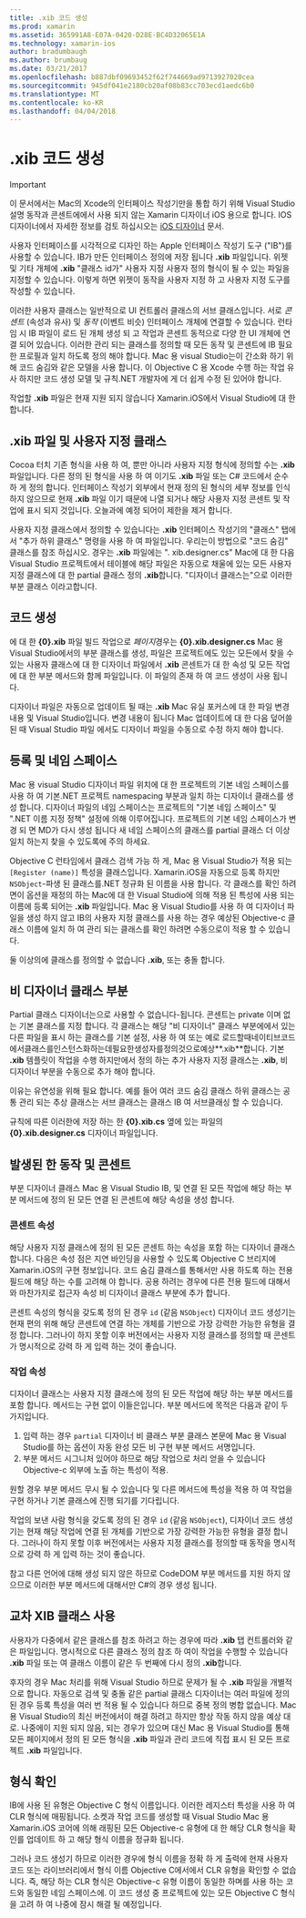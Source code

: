 ```yaml
---
title: .xib 코드 생성
ms.prod: xamarin
ms.assetid: 365991A8-E07A-0420-D28E-BC4D32065E1A
ms.technology: xamarin-ios
author: bradumbaugh
ms.author: brumbaug
ms.date: 03/21/2017
ms.openlocfilehash: b887dbf09693452f62f744669ad9713927020cea
ms.sourcegitcommit: 945df041e2180cb20af08b83cc703ecd1aedc6b0
ms.translationtype: MT
ms.contentlocale: ko-KR
ms.lasthandoff: 04/04/2018
---
```

# <a name="xib-code-generation"></a>.xib 코드 생성

> [!IMPORTANT]
>  이 문서에서는 Mac의 Xcode의 인터페이스 작성기만을 통합 하기 위해 Visual Studio 설명 동작과 콘센트에에서 사용 되지 않는 Xamarin 디자이너 iOS 용으로 합니다. IOS 디자이너에서 자세한 정보를 검토 하십시오는 [iOS 디자이너](~/ios/user-interface/designer/index.md) 문서.

사용자 인터페이스를 시각적으로 디자인 하는 Apple 인터페이스 작성기 도구 ("IB")를 사용할 수 있습니다. IB가 만든 인터페이스 정의에 저장 됩니다 **.xib** 파일입니다. 위젯 및 기타 개체에 **.xib** "클래스 id가" 사용자 지정 사용자 정의 형식이 될 수 있는 파일을 지정할 수 있습니다. 이렇게 하면 위젯이 동작을 사용자 지정 하 고 사용자 지정 도구를 작성할 수 있습니다.

이러한 사용자 클래스는 일반적으로 UI 컨트롤러 클래스의 서브 클래스입니다. 서로 *콘센트* (속성과 유사) 및 *동작* (이벤트 비슷) 인터페이스 개체에 연결할 수 있습니다. 런타임 시 IB 파일이 로드 된 개체 생성 되 고 작업과 콘센트 동적으로 다양 한 UI 개체에 연결 되어 있습니다. 이러한 관리 되는 클래스를 정의할 때 모든 동작 및 콘센트에 IB 필요한 프로필과 일치 하도록 정의 해야 합니다. Mac 용 visual Studio는이 간소화 하기 위해 코드 숨김와 같은 모델을 사용 합니다. 이 Objective C 용 Xcode 수행 하는 작업 유사 하지만 코드 생성 모델 및 규칙.NET 개발자에 게 더 쉽게 수정 된 있어야 합니다.

작업할 **.xib** 파일은 현재 지원 되지 않습니다 Xamarin.iOS에서 Visual Studio에 대 한 합니다.

## <a name="xib-files-and-custom-classes"></a>.xib 파일 및 사용자 지정 클래스

Cocoa 터치 기존 형식을 사용 하 여, 뿐만 아니라 사용자 지정 형식에 정의할 수는 **.xib** 파일입니다. 다른 정의 된 형식을 사용 하 여 이기도 **.xib** 파일 또는 C# 코드에서 순수 하 게 정의 합니다. 인터페이스 작성기 외부에서 현재 정의 된 형식의 세부 정보를 인식 하지 않으므로 현재 **.xib** 파일 이기 때문에 나열 되거나 해당 사용자 지정 콘센트 및 작업에 표시 되지 것입니다. 오늘과에 예정 되어이 제한을 제거 합니다.

사용자 지정 클래스에서 정의할 수 있습니다는 **.xib** 인터페이스 작성기의 "클래스" 탭에서 "추가 하위 클래스" 명령을 사용 하 여 파일입니다. 우리는이 방법으로 "코드 숨김" 클래스를 참조 하십시오. 경우는 **.xib** 파일에는 ". xib.designer.cs" Mac에 대 한 다음 Visual Studio 프로젝트에서 테이블에 해당 파일은 자동으로 채울에 있는 모든 사용자 지정 클래스에 대 한 partial 클래스 정의 **.xib**합니다. "디자이너 클래스는"으로 이러한 부분 클래스 이라고합니다.

## <a name="generating-code"></a>코드 생성

에 대 한 **{0}.xib** 파일 빌드 작업으로 *페이지*경우는 **{0}.xib.designer.cs** Mac 용 Visual Studio에서의 부분 클래스를 생성, 파일은 프로젝트에도 있는 모든에서 찾을 수 있는 사용자 클래스에 대 한 디자이너 파일에서 **.xib** 콘센트가 대 한 속성 및 모든 작업에 대 한 부분 메서드와 함께 파일입니다. 이 파일의 존재 하 여 코드 생성이 사용 됩니다.

디자이너 파일은 자동으로 업데이트 될 때는 **.xib** Mac 유실 포커스에 대 한 파일 변경 내용 및 Visual Studio입니다. 변경 내용이 됩니다 Mac 업데이트에 대 한 다음 덮어쓸된 때 Visual Studio 파일 에서도 디자이너 파일을 수동으로 수정 하지 해야 합니다.

## <a name="registration-and-namespaces"></a>등록 및 네임 스페이스

Mac 용 visual Studio 디자이너 파일 위치에 대 한 프로젝트의 기본 네임 스페이스를 사용 하 여 기본.NET 프로젝트 namespacing 부분과 일치 하는 디자이너 클래스를 생성 합니다. 디자이너 파일의 네임 스페이스는 프로젝트의 "기본 네임 스페이스" 및 ".NET 이름 지정 정책" 설정에 의해 이루어집니다. 프로젝트의 기본 네임 스페이스가 변경 되 면 MD가 다시 생성 됩니다 새 네임 스페이스의 클래스를 partial 클래스 더 이상 일치 하는지 찾을 수 있도록에 주의 하세요.

Objective C 런타임에서 클래스 검색 가능 하 게, Mac 용 Visual Studio가 적용 되는 `[Register (name)]` 특성을 클래스입니다. Xamarin.iOS을 자동으로 등록 하지만 `NSObject`-파생 된 클래스를.NET 정규화 된 이름을 사용 합니다. 각 클래스를 확인 하려면이 옵션을 재정의 하는 Mac에 대 한 Visual Studio에 의해 적용 된 특성에 사용 되는 이름에 등록 되어는 **.xib** 파일입니다. Mac 용 Visual Studio를 사용 하 여 디자이너 파일을 생성 하지 않고 IB의 사용자 지정 클래스를 사용 하는 경우 예상된 Objective-c 클래스 이름에 일치 하 여 관리 되는 클래스를 확인 하려면 수동으로이 적용 할 수 있습니다.

둘 이상의에 클래스를 정의할 수 없습니다 **.xib**, 또는 충돌 합니다.

## <a name="non-designer-class-parts"></a>비 디자이너 클래스 부분

Partial 클래스 디자이너는으로 사용할 수 없습니다-됩니다. 콘센트는 private 이며 없는 기본 클래스를 지정 합니다. 각 클래스는 해당 "비 디자이너" 클래스 부분에에서 있는 다른 파일을 표시 하는 클래스를 기본 설정, 사용 하 여 또는 예로 로드할때네이티브코드에서클래스를인스턴스화하는데필요한생성자를정의것으로예상**.xib**합니다. 기본 **.xib** 템플릿이 작업을 수행 하지만에서 정의 하는 추가 사용자 지정 클래스는 **.xib**, 비 디자이너 부분을 수동으로 추가 해야 합니다.

이유는 유연성을 위해 필요 합니다. 예를 들어 여러 코드 숨김 클래스 하위 클래스는 공통 관리 되는 추상 클래스는 서브 클래스는 클래스 IB 여 서브클래싱 할 수 있습니다.

규칙에 따른 이러한에 저장 하는 한 **{0}.xib.cs** 옆에 있는 파일의 **{0}.xib.designer.cs** 디자이너 파일입니다.

<a name="generated" />

## <a name="generated-actions-and-outlets"></a>발생된 한 동작 및 콘센트

부분 디자이너 클래스 Mac 용 Visual Studio IB, 및 연결 된 모든 작업에 해당 하는 부분 메서드에 정의 된 모든 연결 된 콘센트에 해당 속성을 생성 합니다.

### <a name="outlet-properties"></a>콘센트 속성

해당 사용자 지정 클래스에 정의 된 모든 콘센트 하는 속성을 포함 하는 디자이너 클래스 합니다. 다음은 속성 점은 지연 바인딩을 사용할 수 있도록 Objective C 브리지에 Xamarin.iOS의 구현 정보입니다. 코드 숨김 클래스를 통해서만 사용 하도록 하는 전용 필드에 해당 하는 수를 고려해 야 합니다. 공용 하려는 경우에 다른 전용 필드에 대해서와 마찬가지로 접근자 속성 비 디자이너 클래스 부분에 추가 합니다.

콘센트 속성의 형식을 갖도록 정의 된 경우 `id` (같음 `NSObject`) 디자이너 코드 생성기는 현재 편의 위해 해당 콘센트에 연결 하는 개체를 기반으로 가장 강력한 가능한 유형을 결정 합니다.
그러나이 하지 못할 이후 버전에서는 사용자 지정 클래스를 정의할 때 콘센트가 명시적으로 강력 하 게 입력 하는 것이 좋습니다.

### <a name="action-properties"></a>작업 속성

디자이너 클래스는 사용자 지정 클래스에 정의 된 모든 작업에 해당 하는 부분 메서드를 포함 합니다. 메서드는 구현 없이 이들은입니다. 부분 메서드에 목적은 다음과 같이 두 가지입니다.

1.  입력 하는 경우 `partial` 디자이너 비 클래스 부분 클래스 본문에 Mac 용 Visual Studio를 하는 옵션이 자동 완성 모든 비 구현 부분 메서드 서명입니다.
2.  부분 메서드 시그니처 있어야 하므로 해당 작업으로 처리 얻을 수 있습니다 Objective-c 외부에 노출 하는 특성이 적용.


원할 경우 부분 메서드 무시 될 수 있습니다 및 다른 메서드에 특성을 적용 하 여 작업을 구현 하거나 기본 클래스에 진행 되기를 기다립니다.

작업의 보낸 사람 형식을 갖도록 정의 된 경우 `id` (같음 `NSObject`), 디자이너 코드 생성기는 현재 해당 작업에 연결 된 개체를 기반으로 가장 강력한 가능한 유형을 결정 합니다. 그러나이 하지 못할 이후 버전에서는 사용자 지정 클래스를 정의할 때 동작을 명시적으로 강력 하 게 입력 하는 것이 좋습니다.

참고 다른 언어에 대해 생성 되지 않은 하므로 CodeDOM 부분 메서드를 지원 하지 않으므로 이러한 부분 메서드에 대해서만 C#의 경우 생성 됩니다.

## <a name="cross-xib-class-usage"></a>교차 XIB 클래스 사용

사용자가 다중에서 같은 클래스를 참조 하려고 하는 경우에 따라 **.xib** 탭 컨트롤러와 같은 파일입니다. 명시적으로 다른 클래스 정의 참조 하 여이 작업을 수행할 수 있습니다 **.xib** 파일 또는 여 클래스 이름이 같은 두 번째에 다시 정의 **.xib**합니다.

후자의 경우 Mac 처리를 위해 Visual Studio 하므로 문제가 될 수 **.xib** 파일을 개별적으로 합니다. 자동으로 검색 및 충돌 같은 partial 클래스 디자이너는 여러 파일에 정의 된 경우 등록 특성을 여러 번 적용 될 수 있습니다 하므로 중복 정의 병합 없습니다. Mac 용 Visual Studio의 최신 버전에서이 해결 하려고 하지만 항상 작동 하지 않을 예상 대로. 나중에이 지원 되지 않음, 되는 경우가 있으며 대신 Mac 용 Visual Studio를 통해 모든 페이지에서 정의 된 모든 형식을 **.xib** 파일과 관리 코드에 직접 표시 된 모든 프로젝트 **.xib** 파일입니다.

## <a name="type-resolution"></a>형식 확인

IB에 사용 된 유형은 Objective C 형식 이름입니다. 이러한 레지스터 특성을 사용 하 여 CLR 형식에 매핑됩니다. 소켓과 작업 코드를 생성할 때 Visual Studio Mac 용 Xamarin.iOS 코어에 의해 래핑된 모든 Objective-c 유형에 대 한 해당 CLR 형식을 확인를 업데이트 하 고 해당 형식 이름을 정규화 됩니다.

그러나 코드 생성기 하므로 이러한 경우에 형식 이름을 정확 하 게 출력에 현재 사용자 코드 또는 라이브러리에서 형식 이름 Objective C에서에서 CLR 유형을 확인할 수 없습니다. 즉, 해당 하는 CLR 형식은 Objective-c 유형 이름이 동일한 하며를 사용 하는 코드와 동일한 네임 스페이스에. 이 코드 생성 중 프로젝트에 있는 모든 Objective C 형식을 고려 하 여 나중에 잠시 해결 될 예정입니다.
